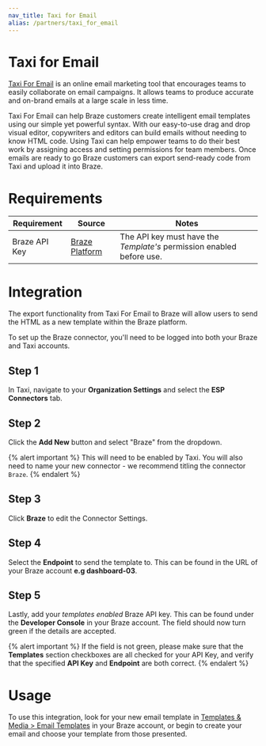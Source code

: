 ```yaml
---
nav_title: Taxi for Email
alias: /partners/taxi_for_email
---
```


# Taxi for Email

[Taxi For Email](http://taxiforemail.com/) is an online email marketing tool that encourages teams to easily collaborate on email campaigns. It allows teams to produce accurate and on-brand emails at a large scale in less time.

Taxi For Email can help Braze customers create intelligent email templates using our simple yet powerful syntax. With our easy-to-use drag and drop visual editor, copywriters and editors can build emails without needing to know HTML code. Using Taxi can help empower teams to do their best work by assigning access and setting permissions for team members. Once emails are ready to go Braze customers can export send-ready code from Taxi and upload it into Braze.


# Requirements

Requirement   | Source | Notes
--------------|--------| -----
Braze API Key | [Braze Platform](https://dashboard.braze.com/sign_in) | The API key must have the *Template's* permission enabled before use.

# Integration

The export functionality from Taxi For Email to Braze will allow users to send the HTML as a new template within the Braze platform.

To set up the Braze connector, you'll need to be logged into both your Braze and Taxi accounts.

## Step 1
In Taxi, navigate to your **Organization Settings** and select the **ESP Connectors** tab.

## Step 2
Click the **Add New** button and select "Braze" from the dropdown.

{% alert important %}
This will need to be enabled by Taxi. You will also need to name your new connector - we recommend titling the connector `Braze`.
{% endalert %}

## Step 3
Click **Braze** to edit the Connector Settings.

## Step 4
Select the **Endpoint** to send the template to. This can be found in the URL of your Braze account **e.g dashboard-03**.

## Step 5
Lastly, add your *templates enabled* Braze API key. This can be found under the **Developer Console** in your Braze account.
The field should now turn green if the details are accepted.

{% alert important %}
If the field is not green, please make sure that the **Templates** section checkboxes are all checked for your API Key, and verify that the specified **API Key** and **Endpoint** are both correct.
{% endalert %}

# Usage
To use this integration, look for your new email template in [Templates & Media > Email Templates][1] in your Braze account, or begin to create your email and choose your template from those presented.  

[1]: {{site.baseurl}}/user_guide/message_building_by_channel/email/creating_an_email_template/
